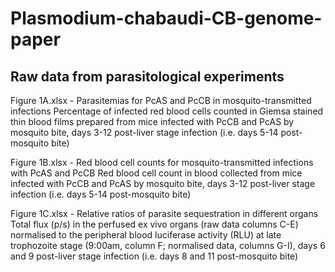 #  Plasmodium-chabaudi-CB-genome-paper

## Raw data from parasitological experiments
Figure 1A.xlsx - Parasitemias for PcAS and PcCB in mosquito-transmitted infections
Percentage of infected red blood cells counted in Giemsa stained thin blood films prepared from mice infected with PcCB and PcAS by mosquito bite, days 3-12 post-liver stage infection (i.e. days 5-14 post-mosquito bite)

Figure 1B.xlsx - Red blood cell counts for mosquito-transmitted infections with PcAS and PcCB
Red blood cell count in blood collected from mice infected with PcCB and PcAS by mosquito bite, days 3-12 post-liver stage infection (i.e. days 5-14 post-mosquito bite)

Figure 1C.xlsx - Relative ratios of parasite sequestration in different organs
Total flux (p/s) in the perfused ex vivo organs (raw data columns C-E) normalised to the peripheral blood luciferase activity (RLU) at late trophozoite stage (9:00am, column F; normalised data, columns G-I), days 6 and 9 post-liver stage infection (i.e. days 8 and 11 post-mosquito bite)

